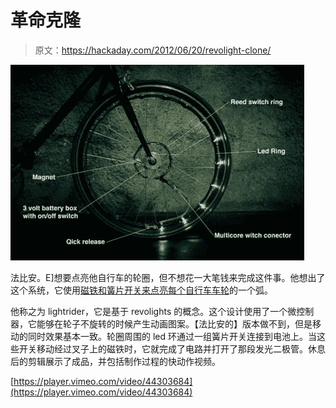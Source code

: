 # 革命克隆

> 原文：<https://hackaday.com/2012/06/20/revolight-clone/>

![](img/fe6b03b8416d6dbc68413e6e66d152c0.png "revolight-clone")

法比安。E]想要点亮他自行车的轮圈，但不想花一大笔钱来完成这件事。他想出了这个系统，它使用[磁铁和簧片开关来点亮每个自行车车轮](http://www.instructables.com/id/Lightrider-DIY-Bike-Light/)的一个弧。

他称之为 lightrider，它是基于 revolights 的概念。这个设计使用了一个微控制器，它能够在轮子不旋转的时候产生动画图案。【法比安的】版本做不到，但是移动的同时效果基本一致。轮圈周围的 led 环通过一组簧片开关连接到电池上。当这些开关移动经过叉子上的磁铁时，它就完成了电路并打开了那段发光二极管。休息后的剪辑展示了成品，并包括制作过程的快动作视频。

[https://player.vimeo.com/video/44303684](https://player.vimeo.com/video/44303684)